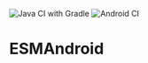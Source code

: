 ![Java CI with Gradle](https://github.com/eehP/ESMAndroid/workflows/Java%20CI%20with%20Gradle/badge.svg) ![Android CI](https://github.com/eehP/ESMAndroid/workflows/Android%20CI/badge.svg)

# ESMAndroid
